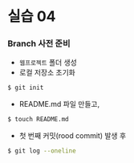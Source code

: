 # 실습 04

### Branch 사전 준비

* `웹프로젝트` 폴더 생성
* 로컬 저장소 초기화

```bash
$ git init
```

* README.md 파일 만들고,

```bash
$ touch README.md
```

* 첫 번째 커밋(rood commit) 발생 후

```bash
$ git log --oneline
```



